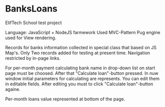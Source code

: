 # BanksLoans
ElifTech School test project

Language: JavaScript + NodeJS farmework
Used MVC-Pattern
Pug engine used for View rendering.

Records for banks information  collected in special class that based on JS Map's. Only Two records added for testing at present time.
Navigation restricted by in-page links.

For per-month payment calculating bank name in drop-down list on start page must be choosed. After that "Calculate loan"-button pressed.
In nuw window initial parameters for calculating are represents. You can edit them in editable fields. After editing you must to click "Calculate loan"-button againe.

Per-month loans value represented at bottom of the page.